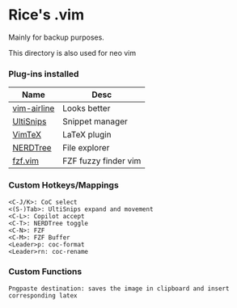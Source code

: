 # Rice's .vim #
Mainly for backup purposes.

This directory is also used for neo vim

### Plug-ins installed ###
| Name                                                                 | Desc             |
|-----------------------------------------------------------------|------------------|
| [vim-airline](https://github.com/vim-airline/vim-airline)       | Looks better |
| [UltiSnips](https://github.com/sirver/ultisnips)                | Snippet manager  |
| [VimTeX](https://github.com/lervag/vimtex)                      | LaTeX plugin     |
| [NERDTree](https://github.com/preservim/nerdtree)               | File explorer    |
| [fzf.vim](https://github.com/junegunn/fzf.vim)                  | FZF fuzzy finder vim|

### Custom Hotkeys/Mappings ###
```text
<C-J/K>: CoC select
<(S-)Tab>: UltiSnips expand and movement
<C-L>: Copilot accept
<C-T>: NERDTree toggle
<C-N>: FZF
<C-M>: FZF Buffer
<Leader>p: coc-format
<Leader>rn: coc-rename
```

### Custom Functions ###
```text
Pngpaste destination: saves the image in clipboard and insert corresponding latex
```
